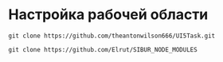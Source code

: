 # Настройка рабочей области
    git clone https://github.com/theantonwilson666/UI5Task.git
    
    git clone https://github.com/Elrut/SIBUR_NODE_MODULES
